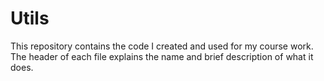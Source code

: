 Utils
=====

This repository contains the code I created and used for my course work. The header of each file explains the name and brief description of what it does.
